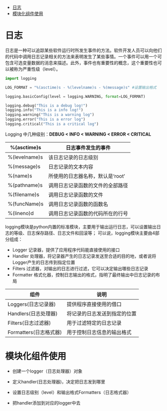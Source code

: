 - [日志](#日志)
- [模块化组件使用](#模块化组件使用)

# 日志

日志是一种可以追踪某些软件运行时所发生事件的方法。软件开发人员可以向他们的代码中调用日志记录相关的方法来表明发生了某些事情。一个事件可以用一个可包含可选变量数据的消息来描述。此外，事件也有重要性的概念，这个重要性也可以被称为严重性级（level）。

```py
import logging

LOG_FORMAT = "%(asctime)s - %(levelname)s - %(message)s" #设置输出格式

logging.basicConfig(level = logging.WARNING, format=LOG_FORMAT)

logging.debug("This is a debug log!")
logging.info("This is a info log!")
logging.warning("This is a warning log")
logging.error("This is a error log")
logging.critical("This is a critical log")
```

Logging 中几种级别：**DEBUG < INFO < WARNING < ERROR < CRITICAL**

|%(asctime)s|日志事件发生的事件|
|-----|-----|
|%(levelname)s|该日志记录的日志级别|
|%(message)s|日志记录的文本内容|
|%(name)s|所使用的日志器名称，默认是‘root’|
|%(pathname)s|调用日志记录函数的文件的全部路径|
|%(filename)s|调用日志记录函数的文件|
|%(funcName)s|调用日志记录函数的函数名|
|%(lineno)d|调用日志记录函数的代码所在的行号|

logging模块是python内置的标准模块，主要用于输出运行日志，可以设置输出日志的等级、日志保存路径、日志文件和回滚等； 可以说，logging模块主要由4部分组成：

- Logger 记录器，提供了应用程序代码能直接使用的接口
- Handler 处理器，将记录器产生的日志记录发送至合适的目的地，或者说将Logger产生的日志传到指定位置
- Filters 过滤器，对输出的日志进行过滤，它可以决定输出哪些日志记录
- Formatter 格式化器，控制日志输出的格式，指明了最终输出中日志记录的布局

|组件|说明|
|----|----|
|Loggers(日志记录器)|提供程序直接使用的借口|
|Handlers(日志处理器)|将记录的日志发送到指定的位置|
|Filters(日志过滤器)|用于过滤特定的日志记录|
|Formatters(日志格式器)|用于控制日志信息的输出格式|


# 模块化组件使用

- 创建一个logger（日志处理器）对象
- 定义handler(日志处理器)，决定把日志发到哪里


- 设置日志级别（level）和输出格式Formatters（日志格式器）
- 把handler添加到对应的logger中去